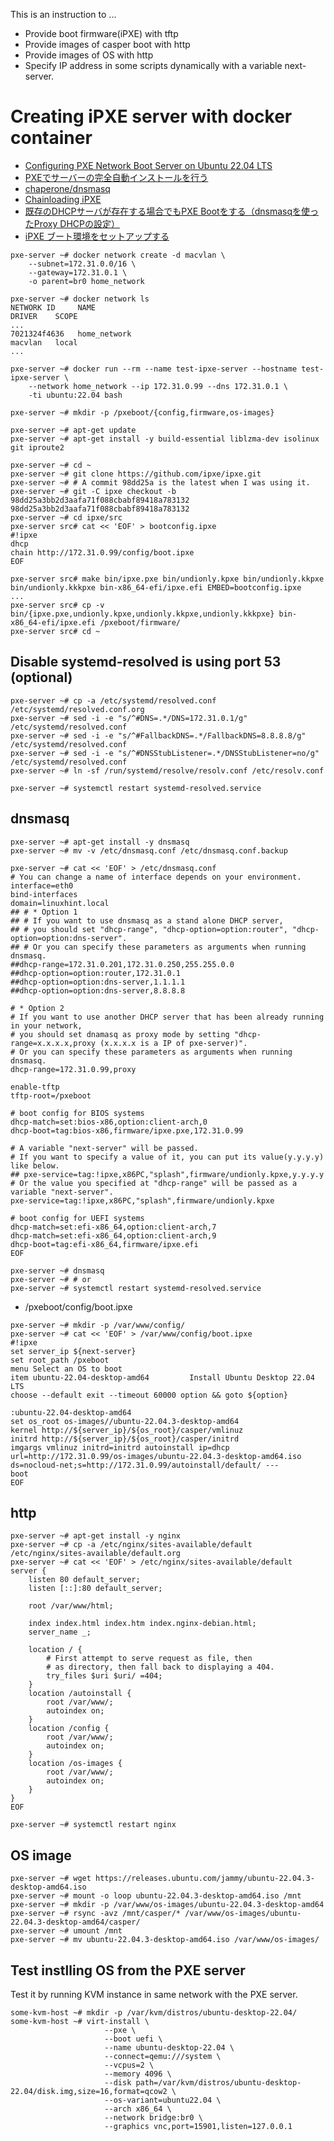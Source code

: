 This is an instruction to ...

* Provide boot firmware(iPXE) with tftp
* Provide images of casper boot with http
* Provide images of OS with http
* Specify IP address in some scripts dynamically with a variable next-server.

# Creating iPXE server with docker container
* [Configuring PXE Network Boot Server on Ubuntu 22.04 LTS](https://linuxhint.com/pxe_boot_ubuntu_server/)
* [PXEでサーバーの完全自動インストールを行う](https://gihyo.jp/admin/serial/01/ubuntu-recipe/0787)
* [chaperone/dnsmasq](https://web.chaperone.jp/w/index.php?dnsmasq#dd0961a7)
* [Chainloading iPXE](https://ipxe.org/howto/chainloading)
* [既存のDHCPサーバが存在する場合でもPXE Bootをする（dnsmasqを使ったProxy DHCPの設定）](https://zappy.hatenablog.jp/entry/2018/05/31/190434)
* [iPXE ブート環境をセットアップする](https://qiita.com/Yuhkih/items/c7cc9978ee107784c97f)

```
pxe-server ~# docker network create -d macvlan \
    --subnet=172.31.0.0/16 \
    --gateway=172.31.0.1 \
    -o parent=br0 home_network

pxe-server ~# docker network ls
NETWORK ID     NAME                                                          DRIVER    SCOPE
...
7021324f4636   home_network                                                  macvlan   local
...

pxe-server ~# docker run --rm --name test-ipxe-server --hostname test-ipxe-server \
    --network home_network --ip 172.31.0.99 --dns 172.31.0.1 \
    -ti ubuntu:22.04 bash
```

```
pxe-server ~# mkdir -p /pxeboot/{config,firmware,os-images}
```

```
pxe-server ~# apt-get update
pxe-server ~# apt-get install -y build-essential liblzma-dev isolinux git iproute2
```

```
pxe-server ~# cd ~
pxe-server ~# git clone https://github.com/ipxe/ipxe.git
pxe-server ~# # A commit 98dd25a is the latest when I was using it.
pxe-server ~# git -C ipxe checkout -b 98dd25a3bb2d3aafa71f088cbabf89418a783132 98dd25a3bb2d3aafa71f088cbabf89418a783132
pxe-server ~# cd ipxe/src
pxe-server src# cat << 'EOF' > bootconfig.ipxe
#!ipxe
dhcp
chain http://172.31.0.99/config/boot.ipxe
EOF
```

```
pxe-server src# make bin/ipxe.pxe bin/undionly.kpxe bin/undionly.kkpxe bin/undionly.kkkpxe bin-x86_64-efi/ipxe.efi EMBED=bootconfig.ipxe
...
pxe-server src# cp -v bin/{ipxe.pxe,undionly.kpxe,undionly.kkpxe,undionly.kkkpxe} bin-x86_64-efi/ipxe.efi /pxeboot/firmware/
pxe-server src# cd ~
```

## Disable systemd-resolved is using port 53 (optional)

```
pxe-server ~# cp -a /etc/systemd/resolved.conf /etc/systemd/resolved.conf.org
pxe-server ~# sed -i -e "s/^#DNS=.*/DNS=172.31.0.1/g"                 /etc/systemd/resolved.conf
pxe-server ~# sed -i -e "s/^#FallbackDNS=.*/FallbackDNS=8.8.8.8/g"    /etc/systemd/resolved.conf
pxe-server ~# sed -i -e "s/^#DNSStubListener=.*/DNSStubListener=no/g" /etc/systemd/resolved.conf
pxe-server ~# ln -sf /run/systemd/resolve/resolv.conf /etc/resolv.conf

pxe-server ~# systemctl restart systemd-resolved.service
```

## dnsmasq

```
pxe-server ~# apt-get install -y dnsmasq
pxe-server ~# mv -v /etc/dnsmasq.conf /etc/dnsmasq.conf.backup
```

```
pxe-server ~# cat << 'EOF' > /etc/dnsmasq.conf
# You can change a name of interface depends on your environment.
interface=eth0
bind-interfaces
domain=linuxhint.local
## # * Option 1
## # If you want to use dnsmasq as a stand alone DHCP server,
## # you should set "dhcp-range", "dhcp-option=option:router", "dhcp-option=option:dns-server".
## # Or you can specify these parameters as arguments when running dnsmasq.
##dhcp-range=172.31.0.201,172.31.0.250,255.255.0.0
##dhcp-option=option:router,172.31.0.1
##dhcp-option=option:dns-server,1.1.1.1
##dhcp-option=option:dns-server,8.8.8.8

# * Option 2
# If you want to use another DHCP server that has been already running in your network,
# you should set dnamasq as proxy mode by setting "dhcp-range=x.x.x.x,proxy (x.x.x.x is a IP of pxe-server)".
# Or you can specify these parameters as arguments when running dnsmasq.
dhcp-range=172.31.0.99,proxy

enable-tftp
tftp-root=/pxeboot

# boot config for BIOS systems
dhcp-match=set:bios-x86,option:client-arch,0
dhcp-boot=tag:bios-x86,firmware/ipxe.pxe,172.31.0.99

# A variable "next-server" will be passed.
# If you want to specify a value of it, you can put its value(y.y.y.y) like below.
## pxe-service=tag:!ipxe,x86PC,"splash",firmware/undionly.kpxe,y.y.y.y
# Or the value you specified at "dhcp-range" will be passed as a variable "next-server".
pxe-service=tag:!ipxe,x86PC,"splash",firmware/undionly.kpxe

# boot config for UEFI systems
dhcp-match=set:efi-x86_64,option:client-arch,7
dhcp-match=set:efi-x86_64,option:client-arch,9
dhcp-boot=tag:efi-x86_64,firmware/ipxe.efi
EOF
```

```
pxe-server ~# dnsmasq
pxe-server ~# # or
pxe-server ~# systemctl restart systemd-resolved.service
```

* /pxeboot/config/boot.ipxe
```
pxe-server ~# mkdir -p /var/www/config/
pxe-server ~# cat << 'EOF' > /var/www/config/boot.ipxe
#!ipxe
set server_ip ${next-server}
set root_path /pxeboot
menu Select an OS to boot
item ubuntu-22.04-desktop-amd64         Install Ubuntu Desktop 22.04 LTS
choose --default exit --timeout 60000 option && goto ${option}

:ubuntu-22.04-desktop-amd64
set os_root os-images//ubuntu-22.04.3-desktop-amd64
kernel http://${server_ip}/${os_root}/casper/vmlinuz
initrd http://${server_ip}/${os_root}/casper/initrd
imgargs vmlinuz initrd=initrd autoinstall ip=dhcp url=http://172.31.0.99/os-images/ubuntu-22.04.3-desktop-amd64.iso ds=nocloud-net;s=http://172.31.0.99/autoinstall/default/ ---
boot
EOF
```

## http

```
pxe-server ~# apt-get install -y nginx
pxe-server ~# cp -a /etc/nginx/sites-available/default /etc/nginx/sites-available/default.org
pxe-server ~# cat << 'EOF' > /etc/nginx/sites-available/default
server {
    listen 80 default_server;
    listen [::]:80 default_server;

    root /var/www/html;

    index index.html index.htm index.nginx-debian.html;
    server_name _;

    location / {
        # First attempt to serve request as file, then
        # as directory, then fall back to displaying a 404.
        try_files $uri $uri/ =404;
    }
    location /autoinstall {
        root /var/www/;
        autoindex on;
    }
    location /config {
        root /var/www/;
        autoindex on;
    }
    location /os-images {
        root /var/www/;
        autoindex on;
    }
}
EOF

pxe-server ~# systemctl restart nginx
```

## OS image

```
pxe-server ~# wget https://releases.ubuntu.com/jammy/ubuntu-22.04.3-desktop-amd64.iso
pxe-server ~# mount -o loop ubuntu-22.04.3-desktop-amd64.iso /mnt
pxe-server ~# mkdir -p /var/www/os-images/ubuntu-22.04.3-desktop-amd64
pxe-server ~# rsync -avz /mnt/casper/* /var/www/os-images/ubuntu-22.04.3-desktop-amd64/casper/
pxe-server ~# umount /mnt
pxe-server ~# mv ubuntu-22.04.3-desktop-amd64.iso /var/www/os-images/
```

## Test instlling OS from the PXE server
Test it by running KVM instance in same network with the PXE server.

```
some-kvm-host ~# mkdir -p /var/kvm/distros/ubuntu-desktop-22.04/
some-kvm-host ~# virt-install \
                     --pxe \
                     --boot uefi \
                     --name ubuntu-desktop-22.04 \
                     --connect=qemu:///system \
                     --vcpus=2 \
                     --memory 4096 \
                     --disk path=/var/kvm/distros/ubuntu-desktop-22.04/disk.img,size=16,format=qcow2 \
                     --os-variant=ubuntu22.04 \
                     --arch x86_64 \
                     --network bridge:br0 \
                     --graphics vnc,port=15901,listen=127.0.0.1
```

